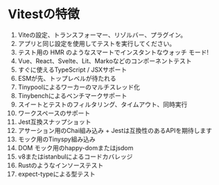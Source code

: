 # Vitestの特徴

1. Viteの設定、トランスフォーマー、リゾルバー、プラグイン。
2. アプリと同じ設定を使用してテストを実行してください。
3. テスト用の HMR のようなスマートでインスタントなウォッチ モード!
4. Vue、React、Svelte、Lit、Markoなどのコンポーネントテスト
5. すぐに使えるTypeScript / JSXサポート
6. ESMが先、トップレベルが待たれる
7. Tinypoolによるワーカーのマルチスレッド化
8. Tinybenchによるベンチマークサポート
9. スイートとテストのフィルタリング、タイムアウト、同時実行
10. ワークスペースのサポート
11. Jest互換スナップショット
12. アサーション用のChai組み込み + Jestは互換性のあるAPIを期待します
13. モック用のTinyspy組み込み
14. DOM モック用のhappy-domまたはjsdom
15. v8またはistanbulによるコードカバレッジ
16. Rustのようなインソーステスト
17. expect-typeによる型テスト

